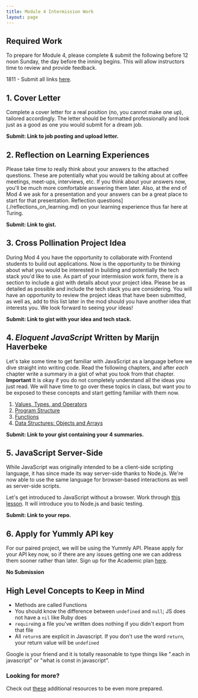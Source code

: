 ```yaml
---
title: Module 4 Intermission Work
layout: page
---
```


## Required Work

To prepare for Module 4, please complete & submit the following before 12 noon Sunday, the day before the inning begins. This will allow instructors time to review and provide feedback.

1811 - Submit all links [here](https://goo.gl/forms/UpAhJDBWEwu3yR0Z2).

## 1. Cover Letter

Complete a cover letter for a real position (no, you cannot make one up), tailored accordingly. The letter should be formatted professionally and look just as a good as one you would submit for a dream job.

**Submit: Link to job posting and upload letter.**

## 2. Reflection on Learning Experiences

Please take time to really think about your answers to the attached questions. These are potentially what you would be talking about at coffee meetings, meet-ups, interviews, etc. If you think about your answers now, you'll be much more comfortable answering them later. Also, at the end of Mod 4 we ask for a presentation and your answers can be a great place to start for that presentation.
Reflection questions](./reflections_on_learning.md) on your learning experience thus far here at Turing.

**Submit: Link to gist.**

## 3. Cross Pollination Project Idea

During Mod 4 you have the opportunity to collaborate with Frontend students to build out applications. Now is the opportunity to be thinking about what you would be interested in building and potentially the tech stack you'd like to use. As part of your intermission work form, there is a section to include a gist with details about your project idea. Please be as detailed as possible and include the tech stack you are considering. You will have an opportunity to review the project ideas that have been submitted, as well as, add to this list later in the mod should you have another idea that interests you. We look forward to seeing your ideas!

**Submit: Link to gist with your idea and tech stack.**

## 4. _Eloquent JavaScript_ Written by Marijn Haverbeke

Let's take some time to get familiar with JavaScript as a language before we dive straight into writing code.
Read the following chapters, and after _each_ chapter write a summary in a gist of what you took from that chapter.
__Important__ It is okay if you do not completely understand all the ideas you just read. We will have time to go over these topics in class, but want you to be exposed to these concepts and start getting familiar with them now.

  1. [Values, Types, and Operators](https://eloquentjavascript.net/01_values.html)
  2. [Program Structure](https://eloquentjavascript.net/02_program_structure.html)
  3. [Functions](https://eloquentjavascript.net/03_functions.html)
  4. [Data Structures: Objects and Arrays](https://eloquentjavascript.net/04_data.html)

**Submit: Link to your gist containing your 4 summaries.**

## 5. JavaScript Server-Side

While JavaScript was originally intended to be a client-side scripting language, it has since made its way server-side thanks to Node.js. We're now able to use the same language for browser-based interactions as well as server-side scripts.

Let's get introduced to JavaScript without a browser. Work through [this lesson](../lessons/javascript_without_a_browser). It will introduce you to Node.js and basic testing.

**Submit: Link to your repo.**

## 6. Apply for Yummly API key

For our paired project, we will be using the Yummly API. Please apply for your API key now, so if there are any issues getting one we can address them sooner rather than later. Sign up for the Academic plan [here](https://developer.yummly.com/#plans).

**No Submission**

## High Level Concepts to Keep in Mind
  -   Methods are called Functions
  -   You should know the difference between `undefined` and `null`; JS does not have a `nil` like Ruby does
  -   `require`ing a file you've written does nothing if you didn't export from that file
  -   All `return`s are explicit in Javascript. If you don't use the word `return`, your return value will be `undefined`

Google is your friend and it is totally reasonable to type things like ".each in javascript" or "what is const in javascript".

### Looking for more?

Check out [these](./additional_resources.md) additional resources to be even more prepared.
